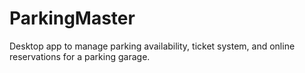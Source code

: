 # ParkingMaster
Desktop app to manage parking availability, ticket system, and online reservations for a parking garage.
